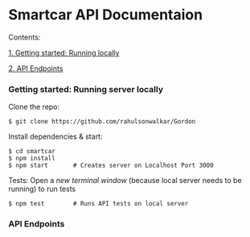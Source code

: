 # Smartcar API Documentaion

Contents: 

[1. Getting started: Running locally](#getting-started-running-server-locally)

[2. API Endpoints](#api-endpoints)


### Getting started: Running server locally

Clone the repo:
```
$ git clone https://github.com/rahulsonwalkar/Gordon
```

Install dependencies & start:
```
$ cd smartcar
$ npm install
$ npm start       # Creates server on Localhost Port 3000
```

Tests:
Open a *new terminal window* (because local server needs to be running) to run tests
```
$ npm test        # Runs API tests on local server
```


### API Endpoints

